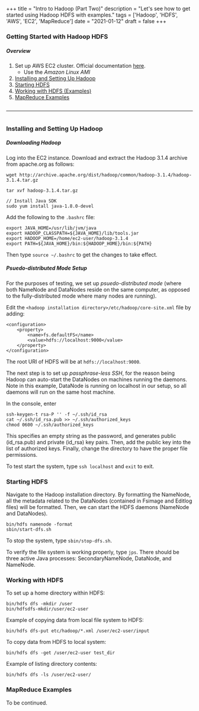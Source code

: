 +++
title = "Intro to Hadoop (Part Two)"
description = "Let's see how to get started using Hadoop HDFS with examples."
tags = ['Hadoop', 'HDFS', 'AWS', 'EC2', 'MapReduce']
date = "2021-01-12"
draft = false
+++

### Getting Started with Hadoop HDFS 


##### Overview
1. Set up AWS EC2 cluster. Official documentation [here](https://docs.aws.amazon.com/AmazonECS/latest/developerguide/create_cluster.html).
	- Use the *Amazon Linux AMI*
2. [Installing and Setting Up Hadoop](#installing-and-setting-up-hadoop)
3. [Starting HDFS](#starting-hdfs)
4. [Working with HDFS (Examples)](#working-with-hdfs)
5. [MapReduce Examples](#mapreduce-examples)

![]()

---

![]()

### Installing and Setting Up Hadoop

##### Downloading Hadoop
Log into the EC2 instance. Download and extract the Hadoop 3.1.4 archive from apache.org as follows:
```
wget http://archive.apache.org/dist/hadoop/common/hadoop-3.1.4/hadoop-3.1.4.tar.gz 

tar xvf hadoop-3.1.4.tar.gz

// Install Java SDK
sudo yum install java-1.8.0-devel
```

Add the following to the `.bashrc` file:
```
export JAVA_HOME=/usr/lib/jvm/java
export HADOOP_CLASSPATH=${JAVA_HOME}/lib/tools.jar
export HADOOP_HOME=/home/ec2-user/hadoop-3.1.4
export PATH=${JAVA_HOME}/bin:${HADOOP_HOME}/bin:${PATH}
```
Then type `source ~/.bashrc` to get the changes to take effect.

##### Psuedo-distributed Mode Setup
For the purposes of testing, we set up *psuedo-distributed mode* (where both NameNode and DataNodes reside on the same computer, as opposed to the fully-distributed mode where many nodes are running).

Edit the `<hadoop installation directory>/etc/hadoop/core-site.xml` file by adding:
```
<configuration> 
	<property> 
		<name>fs.defaultFS</name> 
		<value>hdfs://localhost:9000</value> 
	</property> 
</configuration>
```
The root URI of HDFS will be at `hdfs://localhost:9000`.

The next step is to set up *passphrase-less SSH*, for the reason being Hadoop can auto-start the DataNodes on machines running the daemons. Note in this example, DataNode is running on localhost in our setup, so all daemons will run on the same host machine.


In the console, enter
```
ssh-keygen-t rsa-P '' -f ~/.ssh/id_rsa  
cat ~/.ssh/id_rsa.pub >> ~/.ssh/authorized_keys
chmod 0600 ~/.ssh/authorized_keys
```
This specifies an empty string as the password, and generates public (id_rsa.pub) and private (id_rsa) key pairs. Then, add the public key into the list of authorized keys. Finally, change the directory to have the proper file permissions.

To test start the system, type `ssh localhost` and `exit` to exit.

<INSERT SCREENSHOT HERE>


### Starting HDFS
Navigate to the Hadoop installation directory. By formatting the NameNode, all the metadata related to the DataNodes (contained in Fsimage and Editlog files) will be formatted. Then, we can start the HDFS daemons (NameNode and DataNodes).

```
bin/hdfs namenode -format
sbin/start-dfs.sh
```
To stop the system, type `sbin/stop-dfs.sh`.

To verify the file system is working properly, type `jps`. There should be three active Java processes: SecondaryNameNode, DataNode, and NameNode.

### Working with HDFS
To set up a home directory within HDFS:
```
bin/hdfs dfs -mkdir /user
bin/hdfsdfs-mkdir/user/ec2-user
```

Example of copying data from local file system to HDFS:
```
bin/hdfs dfs-put etc/hadoop/*.xml /user/ec2-user/input
```

To copy data from HDFS to local system:
```
bin/hdfs dfs -get /user/ec2-user test_dir
```

Example of listing directory contents:
```
bin/hdfs dfs -ls /user/ec2-user/
```

### MapReduce Examples

To be continued.

